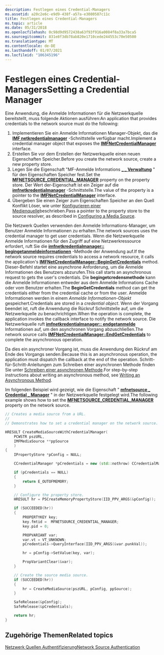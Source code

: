 ```yaml
---
description: Festlegen eines Credential-Managers
ms.assetid: a20c2e6c-e9d9-438f-a57a-e3080587c11c
title: Festlegen eines Credential-Managers
ms.topic: article
ms.date: 05/31/2018
ms.openlocfilehash: 0c98d9d9572438a63f93f916a0084f8a33a7bca5
ms.sourcegitcommit: 831e8f3db78ab820e1710cede244553c70e50500
ms.translationtype: MT
ms.contentlocale: de-DE
ms.lasthandoff: 01/07/2021
ms.locfileid: "106345196"
---
```

# <a name="setting-a-credential-manager"></a><span data-ttu-id="3af0d-103">Festlegen eines Credential-Managers</span><span class="sxs-lookup"><span data-stu-id="3af0d-103">Setting a Credential Manager</span></span>

<span data-ttu-id="3af0d-104">Eine Anwendung, die Anmelde Informationen für die Netzwerkquelle bereitstellt, muss folgende Aktionen ausführen:</span><span class="sxs-lookup"><span data-stu-id="3af0d-104">An application that provides credentials to the network source must do the following:</span></span>

1.  <span data-ttu-id="3af0d-105">Implementieren Sie ein Anmelde Informationen Manager-Objekt, das die [**IMF netkredentialmanager**](/windows/desktop/api/mfidl/nn-mfidl-imfnetcredentialmanager) -Schnittstelle verfügbar macht.</span><span class="sxs-lookup"><span data-stu-id="3af0d-105">Implement a credential manager object that exposes the [**IMFNetCredentialManager**](/windows/desktop/api/mfidl/nn-mfidl-imfnetcredentialmanager) interface.</span></span>
2.  <span data-ttu-id="3af0d-106">Erstellen Sie vor dem Erstellen der Netzwerkquelle einen neuen Eigenschaften Speicher.</span><span class="sxs-lookup"><span data-stu-id="3af0d-106">Before you create the network source, create a new property store.</span></span>
3.  <span data-ttu-id="3af0d-107">Legen Sie die Eigenschaft "MF-Anmelde Informations [**\_ \_ Verwaltung**](mfnetsource-credential-manager-property.md) " für den Eigenschaften Speicher fest.</span><span class="sxs-lookup"><span data-stu-id="3af0d-107">Set the [**MFNETSOURCE\_CREDENTIAL\_MANAGER**](mfnetsource-credential-manager-property.md) property on the property store.</span></span> <span data-ttu-id="3af0d-108">Der Wert der-Eigenschaft ist ein Zeiger auf die [**imfnetkredentialmanager**](/windows/desktop/api/mfidl/nn-mfidl-imfnetcredentialmanager) -Schnittstelle.</span><span class="sxs-lookup"><span data-stu-id="3af0d-108">The value of the property is a pointer to the [**IMFNetCredentialManager**](/windows/desktop/api/mfidl/nn-mfidl-imfnetcredentialmanager) interface.</span></span>
4.  <span data-ttu-id="3af0d-109">Übergeben Sie einen Zeiger zum Eigenschaften Speicher an den Quell Konflikt Löser, wie unter [Konfigurieren einer Medienquelle](configuring-a-media-source.md)beschrieben.</span><span class="sxs-lookup"><span data-stu-id="3af0d-109">Pass a pointer to the property store to the source resolver, as described in [Configuring a Media Source](configuring-a-media-source.md).</span></span>

<span data-ttu-id="3af0d-110">Die Netzwerk Quellen verwenden den Anmelde Informations-Manager, um Benutzer Anmelde Informationen zu erhalten.</span><span class="sxs-lookup"><span data-stu-id="3af0d-110">The network sources uses the credential manager to get user credentials.</span></span> <span data-ttu-id="3af0d-111">Wenn die Netzwerkquelle Anmelde Informationen für den Zugriff auf eine Netzwerkressource erfordert, ruft Sie die [**imfnetkredentialmanager:: begingetanmeldeinformationen**](/windows/desktop/api/mfidl/nf-mfidl-imfnetcredentialmanager-begingetcredentials) -Methode der Anwendung auf.</span><span class="sxs-lookup"><span data-stu-id="3af0d-111">If the network source requires credentials to access a network resource, it calls the application's [**IMFNetCredentialManager::BeginGetCredentials**](/windows/desktop/api/mfidl/nf-mfidl-imfnetcredentialmanager-begingetcredentials) method.</span></span> <span data-ttu-id="3af0d-112">Dieser-Befehl startet eine asynchrone Anforderung, um die Anmelde Informationen des Benutzers abzurufen.</span><span class="sxs-lookup"><span data-stu-id="3af0d-112">This call starts an asynchronous request to gets the user's credentials.</span></span> <span data-ttu-id="3af0d-113">Die **begingetcredensmethode** kann die Anmelde Informationen entweder aus dem Anmelde Informations Cache oder vom Benutzer erhalten.</span><span class="sxs-lookup"><span data-stu-id="3af0d-113">The **BeginGetCredentials** method can get the credentials either from the credential cache or from the user.</span></span> <span data-ttu-id="3af0d-114">Anmelde Informationen werden in einem *Anmelde Informationen-Objekt* gespeichert.</span><span class="sxs-lookup"><span data-stu-id="3af0d-114">Credentials are stored in a *credential object*.</span></span> <span data-ttu-id="3af0d-115">Wenn der Vorgang beendet ist, ruft die Anwendung die Rückruf Schnittstelle auf, um die Netzwerkquelle zu benachrichtigen.</span><span class="sxs-lookup"><span data-stu-id="3af0d-115">When the operation is complete, the application invokes the callback interface to notify the network source.</span></span> <span data-ttu-id="3af0d-116">Die Netzwerkquelle ruft [**imfnetkredentialmanager:: endgetanmelde**](/windows/desktop/api/mfidl/nf-mfidl-imfnetcredentialmanager-endgetcredentials) Informationen auf, um den asynchronen Vorgang abzuschließen.</span><span class="sxs-lookup"><span data-stu-id="3af0d-116">The network source calls [**IMFNetCredentialManager::EndGetCredentials**](/windows/desktop/api/mfidl/nf-mfidl-imfnetcredentialmanager-endgetcredentials) to complete the asynchronous operation.</span></span>

<span data-ttu-id="3af0d-117">Da dies ein asynchroner Vorgang ist, muss die Anwendung den Rückruf am Ende des Vorgangs senden.</span><span class="sxs-lookup"><span data-stu-id="3af0d-117">Because this is an asynchronous operation, the application must dispatch the callback at the end of the operation.</span></span> <span data-ttu-id="3af0d-118">Schritt-für-Schritt-Anleitungen zum Schreiben einer asynchronen Methode finden Sie unter [Schreiben einer asynchronen Methode](writing-an-asynchronous-method.md).</span><span class="sxs-lookup"><span data-stu-id="3af0d-118">For step-by-step instructions about writing an asynchronous method, see [Writing an Asynchronous Method](writing-an-asynchronous-method.md).</span></span>

<span data-ttu-id="3af0d-119">Im folgenden Beispiel wird gezeigt, wie die Eigenschaft " [**mfnetsource \_ Credential \_ Manager**](mfnetsource-credential-manager-property.md) " in der Netzwerkquelle festgelegt wird.</span><span class="sxs-lookup"><span data-stu-id="3af0d-119">The following example shows how to set the [**MFNETSOURCE\_CREDENTIAL\_MANAGER**](mfnetsource-credential-manager-property.md) property on the network source.</span></span>


```C++
// Creates a media source from a URL.
//
// Demonstrates how to set a credential manager on the network source.

HRESULT CreateMediaSourceWithCredentialManager(
    PCWSTR pszURL, 
    IMFMediaSource **ppSource
    )
{
    IPropertyStore *pConfig = NULL;

    CCredentialManager *pCredentials = new (std::nothrow) CCredentialManager();

    if (pCredentials == NULL)
    {
        return E_OUTOFMEMORY;
    }

    // Configure the property store.
    HRESULT hr = PSCreateMemoryPropertyStore(IID_PPV_ARGS(&pConfig));

    if (SUCCEEDED(hr))
    {
        PROPERTYKEY key;
        key.fmtid =  MFNETSOURCE_CREDENTIAL_MANAGER;
        key.pid = 0;

        PROPVARIANT var;
        var.vt = VT_UNKNOWN;
        pCredentials->QueryInterface(IID_PPV_ARGS(&var.punkVal));

        hr = pConfig->SetValue(key, var);

        PropVariantClear(&var);
    }

    // Create the source media source.
    if (SUCCEEDED(hr))
    {
        hr = CreateMediaSource(pszURL, pConfig, ppSource);
    }

    SafeRelease(&pConfig);
    SafeRelease(&pCredentials);

    return hr;
}
```



## <a name="related-topics"></a><span data-ttu-id="3af0d-120">Zugehörige Themen</span><span class="sxs-lookup"><span data-stu-id="3af0d-120">Related topics</span></span>

<dl> <dt>

[<span data-ttu-id="3af0d-121">Netzwerk Quellen Authentifizierung</span><span class="sxs-lookup"><span data-stu-id="3af0d-121">Network Source Authentication</span></span>](network-source-authentication.md)
</dt> </dl>

 

 




